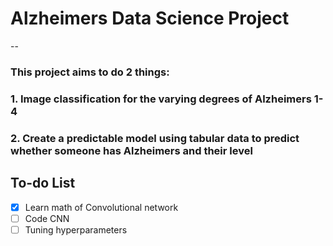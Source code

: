 # Alzheimers Data Science Project

--

### This project aims to do 2 things: 
### 1. Image classification for the varying degrees of Alzheimers 1-4 
### 2. Create a predictable model using tabular data to predict whether someone has Alzheimers and their level

## To-do List

- [x] Learn math of Convolutional network
- [ ] Code CNN
- [ ] Tuning hyperparameters
